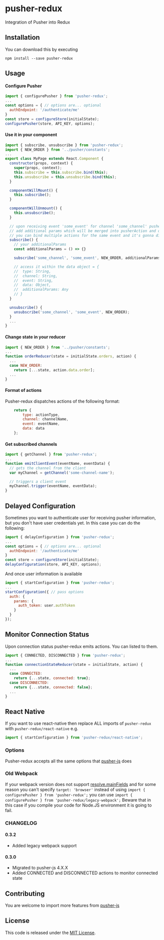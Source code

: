 # pusher-redux

Integration of Pusher into Redux

## Installation

You can download this by executing

`npm install --save pusher-redux`

## Usage

#### Configure Pusher
```javascript
import { configurePusher } from 'pusher-redux';
...
const options = { // options are... optional
  authEndpoint: '/authenticate/me'
}
const store = configureStore(initialState);
configurePusher(store, API_KEY, options);
```

#### Use it in your component
```javascript
import { subscribe, unsubscribe } from 'pusher-redux';
import { NEW_ORDER } from '../pusher/constants';
...
export class MyPage extends React.Component {
  constructor(props, context) {
    super(props, context);
    this.subscribe = this.subscribe.bind(this);
    this.unsubscribe = this.unsubscribe.bind(this);
  }

  componentWillMount() {
    this.subscribe();
  }

  componentWillUnmount() {
    this.unsubscribe();
  }

  // upon receiving event 'some_event' for channel 'some_channel' pusher-redux is going to dispatch action NEW_ORDER
  // add additional params which will be merged into pusherAction and dispatched along with it
  // you can bind multiple actions for the same event and it's gonna dispatch all of them
  subscribe() {
    // your additionalParams
    const additionalParams = () => {}

    subscribe('some_channel', 'some_event', NEW_ORDER, additionalParams);

    // access it within the data object = {
    //  type: String,
    //  channel: String,
    //  event: String,
    //  data: Object,
    //  additionalParams: Any
    // }
  }

  unsubscribe() {
    unsubscribe('some_channel', 'some_event', NEW_ORDER);
  }
  ...
}
```

#### Change state in your reducer
```javascript
import { NEW_ORDER } from '../pusher/constants';
...
function orderReducer(state = initialState.orders, action) {
  ...
  case NEW_ORDER:
    return [...state, action.data.order];
  ...
}
```

#### Format of actions
Pusher-redux dispatches actions of the following format:
```javascript
    return {
        type: actionType,
        channel: channelName,
        event: eventName,
        data: data
    };
```

#### Get subscribed channels
```javascript
import { getChannel } from 'pusher-redux';
...
function emitClientEvent(eventName, eventData) {
  // gets the channel from the client
  var myChannel = getChannel('some-channel-name');

  // triggers a client event
  myChannel.trigger(eventName, eventData);
}
```

## Delayed Configuration
Sometimes you want to authenticate user for receiving pusher information, but you don't have user credentials yet.
In this case you can do the following:

```javascript
import { delayConfiguration } from 'pusher-redux';
...
const options = { // options are... optional
  authEndpoint: '/authenticate/me'
}
const store = configureStore(initialState);
delayConfiguration(store, API_KEY, options);
```

And once user information is available
```javascript
import { startConfiguration } from 'pusher-redux';
...
startConfiguration({ // pass options
  auth: {
    params: {
      auth_token: user.authToken
    }
  }
});
```

## Monitor Connection Status
Upon connection status pusher-redux emits actions. You can listed to them.

```javascript
import { CONNECTED, DISCONNECTED } from 'pusher-redux';
...
function connectionStateReducer(state = initialState, action) {
  ...
  case CONNECTED:
    return {...state, connected: true};
  case DISCONNECTED:
    return {...state, connected: false};
  ...
}
```

## React Native
If you want to use react-native then replace ALL imports of `pusher-redux` with `pusher-redux/react-native`
e.g.
```javascript
import { startConfiguration } from 'pusher-redux/react-native';
```

### Options

Pusher-redux accepts all the same options that [pusher-js](https://github.com/pusher/pusher-js#configuration) does

### Old Webpack

If your webpack version does not support [resolve.mainFields](https://webpack.js.org/configuration/resolve/#resolve-mainfields) and for some reason you can't specify `target: 'browser'` instead of using `import { configurePusher } from 'pusher-redux';` you can use `import { configurePusher } from 'pusher-redux/legacy-webpack';`
Beware that in this case if you compile your code for Node.JS environment it is going to fail.

### CHANGELOG

#### 0.3.2
 * Added legacy webpack support

#### 0.3.0
 * Migrated to pusher-js 4.X.X
 * Added CONNECTED and DISCONNECTED actions to monitor connected state

## Contributing
You are welcome to import more features from [pusher-js](https://github.com/pusher/pusher-js)

## License
This code is released under the [MIT License](http://www.opensource.org/licenses/MIT).
